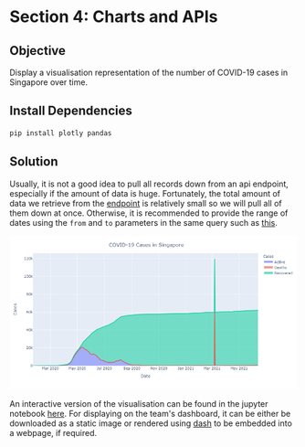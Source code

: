 # Section 4: Charts and APIs

## Objective

Display a visualisation representation of the number of COVID-19 cases in Singapore over time.

## Install Dependencies

```bash
pip install plotly pandas
```

## Solution

Usually, it is not a good idea to pull all records down from an api endpoint, especially if the amount of data is huge.
Fortunately, the total amount of data we retrieve from the [endpoint](https://api.covid19api.com/country/singapore) is
relatively small so we will pull all of them down at once. Otherwise, it is recommended to provide the range of dates 
using the `from` and `to` parameters in the same query such as
[this](https://api.covid19api.com/country/singapore?from=2020-03-01T00:00:00Z&to=2020-04-01T00:00:00Z).

![](images/chart.png)

An interactive version of the visualisation can be found in the jupyter notebook [here](visualisation.ipynb).
For displaying on the team's dashboard, it can be either be downloaded as a static image or rendered using 
[dash](https://dash.plotly.com) to be embedded into a webpage, if required.
